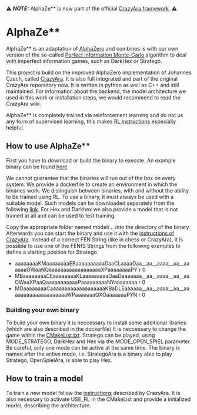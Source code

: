 :warning: **_NOTE:_**  AlphaZe** is now part of the official [CrazyAra framework](https://github.com/QueensGambit/CrazyAra). :warning:

# AlphaZe**

AlphaZe** is an adaptation of [AlphaZero](https://arxiv.org/abs/1712.01815) and combines is with our own version of the so-called [Perfect Information Monte-Carlo](https://arxiv.org/abs/1106.0669) algorithm to deal with imperfect information games, such as DarkHex or Stratego. 

This project is build on the improved AlphaZero implementation of Johannes Czech, called [CrazyAra](https://github.com/QueensGambit/CrazyAra). It is also full integrated and part of the original CrazyAra reporsitory now. It is written in python as well as C++ and still maintained. For information about the backend, the model architecture we used in this work or installation steps, we would recommend to read the CrazyAra wiki. 

AlphaZe** is completely trained via reinforcement learning and do not us any form of supervised learning, this makes [RL instructions](https://github.com/BluemlJ/AlphaZe/blob/master/engine/src/rl/README.md) especially helpful.

## How to use AlphaZe**

First you have to download or build the binary to execute. An example binary can be found [here](https://drive.google.com/file/d/1rwoEFuBhXKdJXmp7M2NgnnzoCV_qgODD/view?usp=sharing)

We cannot guarantee that the binaries will run out of the box on every system. We provide a dockerfile to create an environment in which the binaries work.
We distinguish between binaries, with and without the ability to be trained using RL. To use a binary, it must always be used with a suitable model. Such models can be downloaded separately from the following [link](https://drive.google.com/file/d/1rwoEFuBhXKdJXmp7M2NgnnzoCV_qgODD/view?usp=sharing). For Hex and Darkhex we also provide a model that is not trained at all and can be used to test training. 

Copy the appropriate folder named model/... into the directory of the binary. Afterwards you can start the binary and use it with the [instructions of CrazyAra](https://github.com/QueensGambit/CrazyAra/wiki/Command-Line-Usage).
Instead of a correct FEN String (like in chess or CrazyAra), it is possible to use one of the FENfS Strings from the following examples to define a starting position for Stratego.

* aaaaaaaaKMaaaaaaaaEBaaaaaaaaaaDaaCLaaaaDaa__aa__aaaa__aa__aaaaaaOWaaNQaaaaaaaaaaaaaaaaaaXPaaaaaaaaPY r 0 
* MBaaaaaaaaCEaaaaaaaaKLaaaaaaaaaDaaDaaaaaaa__aa__aaaa__aa__aaOWaaXPaaQaaaaaaaaaaaPaaaaaaaaaNYaaaaaaaa r 0 
* MDaaaaaaaaCaaaaaaaaaaaaaaaaaaaKBaDLEaaaaaa__aa__aaaa__aa__aaaaaaaaaaaaaaaaaaaaWPaaaaaaaQXOaaaaaaaPYN r 0 

### Building your own binary

To build your own binary it is neccessary to install some additional libaries (which are also described in the dockerfile)
It is neccessary to change the game within the [CMakeList.txt](https://github.com/BluemlJ/AlphaZe/blob/master/engine/CMakeLists.txt). Stratego can be played, using MODE_STRATEGO, DarkHex and Hex via the MODE_OPEN_SPIEL parameter. Be careful, only one mode can be active at the same time. The binary is named after the active mode, i.e. StrategoAra is a binary able to play Stratego, OpenSpielAra, is able to play Hex. 

## How to train a model

To train a new model follow the [instructions](https://github.com/BluemlJ/AlphaZe/blob/master/engine/src/rl/README.md) described by CrazyAra. It is also necessary to activate USE_RL in the CMakeList and provide a initialized model, describing the architecture. 

